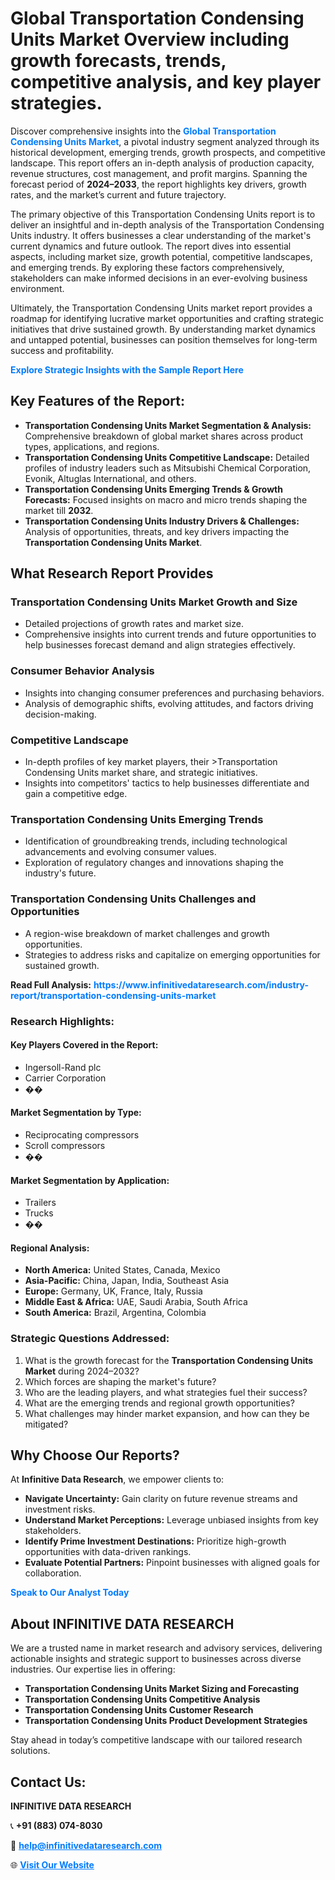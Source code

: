 <h1>Global Transportation Condensing Units Market Overview including growth forecasts, trends, competitive analysis, and key player strategies.</h1>
<p>
Discover comprehensive insights into the 
<a href="https://www.infinitivedataresearch.com/industry-report/transportation-condensing-units-market" rel="dofollow" style="color: #007BFF; text-decoration: none;"><strong>Global Transportation Condensing Units Market</strong></a>, a pivotal industry segment analyzed through its historical development, emerging trends, growth prospects, and competitive landscape. This report offers an in-depth analysis of production capacity, revenue structures, cost management, and profit margins. Spanning the forecast period of <strong>2024–2033</strong>, the report highlights key drivers, growth rates, and the market’s current and future trajectory.
</p>
<p>
The primary objective of this Transportation Condensing Units report is to deliver an insightful and in-depth analysis of the Transportation Condensing Units industry. It offers businesses a clear understanding of the market's current dynamics and future outlook. The report dives into essential aspects, including market size, growth potential, competitive landscapes, and emerging trends. By exploring these factors comprehensively, stakeholders can make informed decisions in an ever-evolving business environment.
</p>
<p>
Ultimately, the Transportation Condensing Units market report provides a roadmap for identifying lucrative market opportunities and crafting strategic initiatives that drive sustained growth. By understanding market dynamics and untapped potential, businesses can position themselves for long-term success and profitability.
</p>
<p>
<a href="https://www.infinitivedataresearch.com/request-sample/reportId=109329" style="color: #007BFF; text-decoration: none;"><strong>Explore Strategic Insights with the Sample Report Here</strong></a>
</p>

<h2>Key Features of the Report:</h2>
<ul>
<li><strong>Transportation Condensing Units Market Segmentation & Analysis:</strong> Comprehensive breakdown of global market shares across product types, applications, and regions.</li>
<li><strong>Transportation Condensing Units Competitive Landscape:</strong> Detailed profiles of industry leaders such as Mitsubishi Chemical Corporation, Evonik, Altuglas International, and others.</li>
<li><strong>Transportation Condensing Units Emerging Trends & Growth Forecasts:</strong> Focused insights on macro and micro trends shaping the market till <strong>2032</strong>.</li>
<li><strong>Transportation Condensing Units Industry Drivers & Challenges:</strong> Analysis of opportunities, threats, and key drivers impacting the <strong>Transportation Condensing Units Market</strong>.</li>
</ul>

<h2>What Research Report Provides</h2>
<h3>Transportation Condensing Units Market Growth and Size</h3>
<ul>
<li>Detailed projections of growth rates and market size.</li>
<li>Comprehensive insights into current trends and future opportunities to help businesses forecast demand and align strategies effectively.</li>
</ul>

<h3>Consumer Behavior Analysis</h3>
<ul>
<li>Insights into changing consumer preferences and purchasing behaviors.</li>
<li>Analysis of demographic shifts, evolving attitudes, and factors driving decision-making.</li>
</ul>

<h3>Competitive Landscape</h3>
<ul>
<li>In-depth profiles of key market players, their >Transportation Condensing Units market share, and strategic initiatives.</li>
<li>Insights into competitors' tactics to help businesses differentiate and gain a competitive edge.</li>
</ul>

<h3>Transportation Condensing Units Emerging Trends</h3>
<ul>
<li>Identification of groundbreaking trends, including technological advancements and evolving consumer values.</li>
<li>Exploration of regulatory changes and innovations shaping the industry's future.</li>
</ul>

<h3>Transportation Condensing Units Challenges and Opportunities</h3>
<ul>
<li>A region-wise breakdown of market challenges and growth opportunities.</li>
<li>Strategies to address risks and capitalize on emerging opportunities for sustained growth.</li>
</ul>
<p><strong>Read Full Analysis:</strong> <a href="https://www.infinitivedataresearch.com/industry-report/transportation-condensing-units-market" rel="dofollow" style="color: #007BFF; text-decoration: none;"><strong>https://www.infinitivedataresearch.com/industry-report/transportation-condensing-units-market</strong></a></p>
<h3>Research Highlights:</h3>
<h4>Key Players Covered in the Report:</h4>
<ul><li>Ingersoll-Rand plc</li><li>Carrier Corporation</li><li>��</li></ul>
<h4>Market Segmentation by Type:</h4>
<ul><li>Reciprocating compressors</li><li>Scroll compressors</li><li>��</li></ul>
<h4>Market Segmentation by Application:</h4>
<ul><li>Trailers</li><li>Trucks</li><li>��</li></ul>

<h4>Regional Analysis:</h4>
<ul>
<li><strong>North America:</strong> United States, Canada, Mexico</li>
<li><strong>Asia-Pacific:</strong> China, Japan, India, Southeast Asia</li>
<li><strong>Europe:</strong> Germany, UK, France, Italy, Russia</li>
<li><strong>Middle East & Africa:</strong> UAE, Saudi Arabia, South Africa</li>
<li><strong>South America:</strong> Brazil, Argentina, Colombia</li>
</ul>

<h3>Strategic Questions Addressed:</h3>
<ol>
<li>What is the growth forecast for the <strong>Transportation Condensing Units Market</strong> during 2024–2032?</li>
<li>Which forces are shaping the market's future?</li>
<li>Who are the leading players, and what strategies fuel their success?</li>
<li>What are the emerging trends and regional growth opportunities?</li>
<li>What challenges may hinder market expansion, and how can they be mitigated?</li>
</ol>

<h2>Why Choose Our Reports?</h2>
<p>At <strong>Infinitive Data Research</strong>, we empower clients to:</p>
<ul>
<li><strong>Navigate Uncertainty:</strong> Gain clarity on future revenue streams and investment risks.</li>
<li><strong>Understand Market Perceptions:</strong> Leverage unbiased insights from key stakeholders.</li>
<li><strong>Identify Prime Investment Destinations:</strong> Prioritize high-growth opportunities with data-driven rankings.</li>
<li><strong>Evaluate Potential Partners:</strong> Pinpoint businesses with aligned goals for collaboration.</li>
</ul>
<p><a href="https://www.infinitivedataresearch.com/industry-report/transportation-condensing-units-market" rel="dofollow" style="color: #007BFF; text-decoration: none;"><strong>Speak to Our Analyst Today</strong></a></p>

<h2>About INFINITIVE DATA RESEARCH</h2>
<p>We are a trusted name in market research and advisory services, delivering actionable insights and strategic support to businesses across diverse industries. Our expertise lies in offering:</p>
<ul>
<li><strong>Transportation Condensing Units Market Sizing and Forecasting</strong></li>
<li><strong>Transportation Condensing Units Competitive Analysis</strong></li>
<li><strong>Transportation Condensing Units Customer Research</strong></li>
<li><strong>Transportation Condensing Units Product Development Strategies</strong></li>
</ul>
<p>Stay ahead in today’s competitive landscape with our tailored research solutions.</p>

<h2>Contact Us:</h2>
<p><strong>INFINITIVE DATA RESEARCH</strong></p>
<p>📞 <strong>+91 (883) 074-8030</strong></p>
<p>📧 <strong><a href="mailto:help@infinitivedataresearch.com" style="color: #007BFF;">help@infinitivedataresearch.com</a></strong></p>
<p>🌐 <strong><a href="https://www.infinitivedataresearch.com" rel="dofollow" style="color: #007BFF;">Visit Our Website</a></strong></p>